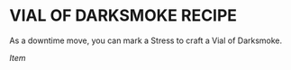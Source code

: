 ﻿---
tags:
  - Item
name: 'VIAL OF DARKSMOKE RECIPE'
description: 'As a downtime move, you can mark a Stress to craft a Vial of Darksmoke.'
---

# VIAL OF DARKSMOKE RECIPE

As a downtime move, you can mark a Stress to craft a Vial of Darksmoke.

*Item*
